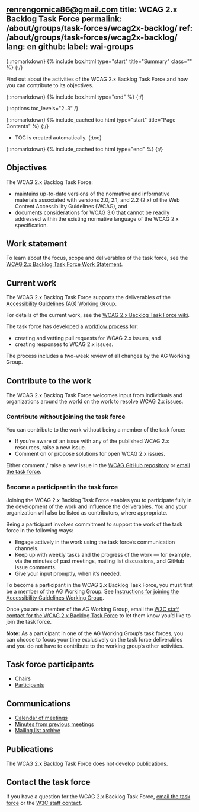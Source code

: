 renrengornica86@gmail.com
title: WCAG 2.x Backlog Task Force
permalink: /about/groups/task-forces/wcag2x-backlog/
ref: /about/groups/task-forces/wcag2x-backlog/
lang: en
github:
  label: wai-groups
---

{::nomarkdown}
{% include box.html type="start" title="Summary" class="" %}
{:/}

Find out about the activities of the WCAG 2.x Backlog Task Force and how you can contribute to its objectives.

{::nomarkdown}
{% include box.html type="end" %}
{:/}

{::options toc_levels="2..3" /}

{::nomarkdown}
{% include_cached toc.html type="start" title="Page Contents" %}
{:/}

-   TOC is created automatically.
{:toc}

{::nomarkdown}
{% include_cached toc.html type="end" %}
{:/}

## Objectives

The WCAG 2.x Backlog Task Force:

- maintains up-to-date versions of the normative and informative materials associated with versions 2.0, 2.1, and 2.2 (2.x) of the Web Content Accessibility Guidelines (WCAG), and
- documents considerations for WCAG 3.0 that cannot be readily addressed within the existing normative language of the WCAG 2.x specification.

## Work statement

To learn about the focus, scope and deliverables of the task force, see the [WCAG 2.x Backlog Task Force Work Statement](/about/groups/task-forces/wcag2x-backlog/work-statement/).

## Current work

The WCAG 2.x Backlog Task Force supports the deliverables of the [Accessibility Guidelines (AG) Working Group](/about/groups/agwg/).

For details of the current work, see the [WCAG 2.x Backlog Task Force wiki](https://github.com/w3c/wcag/wiki).

The task force has developed a [workflow process](https://github.com/w3c/wcag/wiki/WCAG-2-Task-Force-process) for:

* creating and vetting pull requests for WCAG 2.x issues, and
* creating responses to WCAG 2.x issues. 

The process includes a two-week review of all changes by the AG Working Group.

## Contribute to the work

The WCAG 2.x Backlog Task Force welcomes input from individuals and organizations around the world on the work to resolve WCAG 2.x issues.

### Contribute without joining the task force

You can contribute to the work without being a member of the task force:

* If you’re aware of an issue with any of the published WCAG 2.x resources, raise a new issue.
* Comment on or propose solutions for open WCAG 2.x issues.

Either comment / raise a new issue in the [WCAG GitHub repository](https://github.com/w3c/wcag/issues) or [email the task force](mailto:public-wcag2-issues@w3.org).

### Become a participant in the task force

Joining the WCAG 2.x Backlog Task Force enables you to participate fully in the development of the work and influence the deliverables. You and your organization will also be listed as contributors, where appropriate.

Being a participant involves commitment to support the work of the task force in the following ways:

* Engage actively in the work using the task force’s communication channels.
* Keep up with weekly tasks and the progress of the work &mdash; for example, via the minutes of past meetings, mailing list discussions, and GitHub issue comments.
* Give your input promptly, when it’s needed.

To become a participant in the WCAG 2.x Backlog Task Force, you must first be a member of the AG Working Group. See [Instructions for joining the Accessibility Guidelines Working Group](https://www.w3.org/groups/wg/ag/instructions/).

Once you are a member of the AG Working Group, email the [W3C staff contact for the WCAG 2.x Backlog Task Force](https://www.w3.org/groups/tf/wcag2x-backlog/participants/#staff) to let them know you’d like to join the task force. 

**Note:** As a participant in one of the AG Working Group’s task forces, you can choose to focus your time exclusively on the task force deliverables and you do not have to contribute to the working group’s other activities.

## Task force participants

* [Chairs](https://www.w3.org/groups/tf/wcag2x-backlog/participants/#chairs)
* [Participants](https://www.w3.org/groups/tf/wcag2x-backlog/participants/)

## Communications

* [Calendar of meetings](https://www.w3.org/groups/tf/wcag2x-backlog/calendar/)
* [Minutes from previous meetings](https://github.com/w3c/wcag/wiki/Meeting-minutes-index)
* [Mailing list archive](https://lists.w3.org/Archives/Public/public-wcag2-issues/)

## Publications

The WCAG 2.x Backlog Task Force does not develop publications.

## Contact the task force

If you have a question for the WCAG 2.x Backlog Task Force, [email the task force](mailto:public-wcag2-issues@w3.org) or the [W3C staff contact](https://www.w3.org/groups/tf/wcag2x-backlog/participants/#staff).
